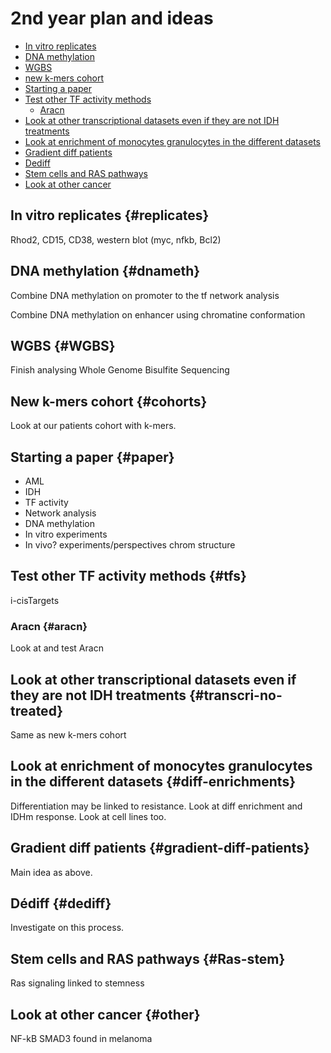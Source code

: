 # 2nd year plan and ideas

* [In vitro replicates](#replicates)
* [DNA methylation](#dnameth)
* [WGBS](#WGBS)
* [new k-mers cohort](#cohorts)
* [Starting a paper ](#paper)
* [Test other TF activity methods](#tfs)
  * [Aracn](#aracn)
* [Look at other transcriptional datasets even if they are not IDH treatments](#transcri-no-treated)
* [Look at enrichment of monocytes granulocytes in the different datasets](#diff-enrichments)
* [Gradient diff patients](#gradient-diff-patients)
* [Dediff](#dediff)
* [Stem cells and RAS pathways](#Ras-stem)
* [Look at other cancer](#other)

## In vitro replicates {#replicates}

Rhod2, CD15, CD38, western blot (myc, nfkb, Bcl2)

## DNA methylation {#dnameth}

Combine DNA methylation on promoter to the tf network analysis

Combine DNA methylation on enhancer using chromatine conformation

## WGBS {#WGBS}

Finish analysing Whole Genome Bisulfite Sequencing

## New k-mers cohort {#cohorts}

Look at our patients cohort with k-mers.

## Starting a paper  {#paper}

* AML
* IDH
* TF activity
* Network analysis
* DNA methylation
* In vitro experiments
* In vivo? experiments/perspectives chrom structure  

## Test other TF activity methods {#tfs}

i-cisTargets

### Aracn {#aracn}

Look at and test Aracn

## Look at other transcriptional datasets even if they are not IDH treatments {#transcri-no-treated}

Same as new k-mers cohort

## Look at enrichment of monocytes granulocytes in the different datasets {#diff-enrichments}

Differentiation may be linked to resistance. Look at diff enrichment and IDHm response. Look at cell lines too.

## Gradient diff patients {#gradient-diff-patients}

Main idea as above.

## Dédiff {#dediff}

Investigate on this process.

## Stem cells and RAS pathways {#Ras-stem}

Ras signaling linked to stemness

## Look at other cancer {#other}

NF-kB SMAD3 found in melanoma
